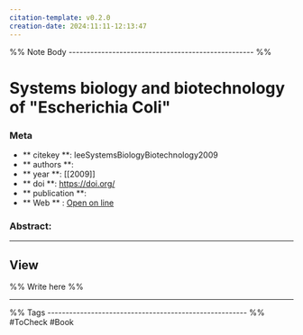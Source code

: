```yaml
---
citation-template: v0.2.0
creation-date: 2024:11:11-12:13:47
---
```


%% Note Body --------------------------------------------------- %%
# Systems biology and biotechnology of "Escherichia Coli"

### Meta
- ** citekey **: leeSystemsBiologyBiotechnology2009
- ** authors **: 
- ** year **: [[2009]]
- ** doi **: https://doi.org/
- ** publication **: 
- ** Web ** : [Open on line]()


### Abstract:


___

## View

%% Write here %%





___
%% Tags  ------------------------------------------------------- %%
#ToCheck #Book

